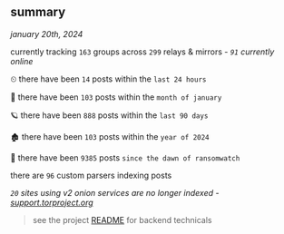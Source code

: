 
## summary
_january 20th, 2024_

currently tracking `163` groups across `299` relays & mirrors - _`91` currently online_

⏲ there have been `14` posts within the `last 24 hours`

🦈 there have been `103` posts within the `month of january`

🪐 there have been `888` posts within the `last 90 days`

🏚 there have been `103` posts within the `year of 2024`

🦕 there have been `9385` posts `since the dawn of ransomwatch`

there are `96` custom parsers indexing posts

_`20` sites using v2 onion services are no longer indexed - [support.torproject.org](https://support.torproject.org/onionservices/v2-deprecation/)_

> see the project [README](https://github.com/joshhighet/ransomwatch#ransomwatch--) for backend technicals
